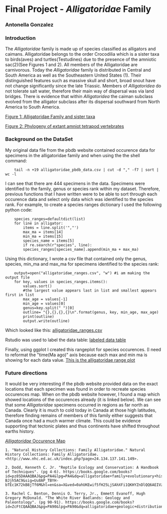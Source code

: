 
# Final Project - *Alligatoridae* Family

### Antonella Gonzalez

### Introduction
The *Alligatoridae* family is made up of species classified as alligators and caimans. Alligatoridae belongs to the order Crocodilia which is a sister taxa to birds(aves) and turtles(Testudines) due to the presence of the amniotic sac(2)(See Figures 1 and 2). All members of the Alligatoridae are carnivorous. Today the *Alligatoridae* family is distributed in Central and South America as well as the Southeastern United States (1). Their distinguished features such as massive skull and short, broad snout have not change significantly since the late Triassic. Members of *Alligatoridea* do not tolerate salt water, therefore their main way of dispersal was via land bridges. There is evidence that within *Alligatoridea* the caiman subclass evolved from the alligator subclass after its dispersal southward from North America to South America.

[Figure 1: Alligatoridae Family and sister taxa](Figures/alligatoridea-phylo2.png)

[Figure 2: Phylogeny of extant amniot tetrapod vertebrates](Figures/figure2.png)

### Background on the DataSet
My original data file from the pbdb website contained occurence data for specimens in the alligatoridae family and when using the the shell command: 

		tail -n +19 alligatoridae_pbdb_data.csv | cut -d "," -f7 | sort | wc -l

 I can see that there are 444 specimens in the data. Specimens were identified to the family, genus or species rank within my dataset. Therefore, previous functions that I have written were to be able to sort through each occurence data and select only data which was identified to the species rank. For example, to create a species ranges dictionary I used the following python code:

		species_ranges=defaultdict(list)
		for line in alligator:
			items = line.split('","')
			max_ma = items[14]
			min_ma = items[15]
			species_name = items[5]
			if re.search(r"species", line):
			species_ranges[species_name].append(min_ma + max_ma)

Using this dictionary, I wrote a csv file that contained only the genus, species, min_ma and max_ma for specimens identified to the species rank:

		output=open("alligatoridae_ranges.csv", "w") #i am making the output file
		for key, values in species_ranges.items():
			values.sort()
			#the largest value appears last in list and smallest appears first in list
			max_age = values[-1]
			min_age = values[0]
			genus=key.split(" ")[0] 
			outline= "{},{},{},{}\n".format(genus, key, min_age, max_age)
			print(outline)
			output.write(outline)

Which looked like this:
[alligatoridae_ranges.csv](/Figures/csvscreenshot.png)

Rstudio was used to label the data table:
[labeled data table](/Figures/rstudiotable.png)

Finally, using ggplot I created this rangeplot for species occurences. (I need to reformat the "time(Ma ago)" axis because each max and min ma is showing for each data value.
[This is the alligatoridae range plot](/FinalProject-Rangeplot_files/figure-markdown_strict/unnamed-chunk-2-1.png)

### Future directions
It would be very interesting if the pbdb website provided data on the exact locations that each specimen was found in order to recreate species occurences map. When on the pbdb website however, I found a map which showed locations of the occurences already (it is linked below). We can see that some *Alligatoridae* specimens occurred in regions as far north as Canada. Clearly it is much to cold today in Canada at those high latitudes, therefore finding remains of members of this family either suggests that Canada once had a much warmer climate. This could be evidence supporting that tectonic plates and thus continents have shifted throughout earths history.

[*Alligatoridae* Occurence Map](/Figures/worldoccurence.png)


    1. "Natural History Collections: Family Alligatoridae." Natural History Collections: Family Alligatoridae. <http://www.nhc.ed.ac.uk/index.php?page=24.134.137.141.149>.

    2. Dodd, Kenneth C. Jr. "Reptile Ecology and Conservation: A Handbook of Techniques". (pg 4-6). https://books.google.com/books?id=pz8SDAAAQBAJ&pg=PA4&lpg=PA4&dq=alligatoridae+family+evolutionary+history&source=bl&ots=w-BJjh5AC9&sig=Uu8AP_TBYH-bTEc1K72kB8jTf6M&hl=en&sa=X&ved=0ahUKEwif5fH25LjSAhXFi1QKHYZnDlQQ6AEIVzAJ#v=onepage&q&f=false

    3. Rachel C. Benton, Dennis O. Terry, Jr., Emmett Evanoff, Hugh Gregory McDonald. "The White River Badlands: Geology and Paleontology". (pg 90-91). https://books.google.com/books?id=ZcFtCQAAQBAJ&pg=PA90&lpg=PA90&dq=alligatoridae+geologic+distribution&source=bl&ots=B13d3hQZJi&sig=3QzT9D4BGtffOaJEaj8ilpP8TQc&hl=en&sa=X&ved=0ahUKEwj0_aPa7bjSAhVI3mMKHcA4DQcQ6AEIRzAH#v=onepage&q=alligatoridae%20geologic%20distribution&f=false

